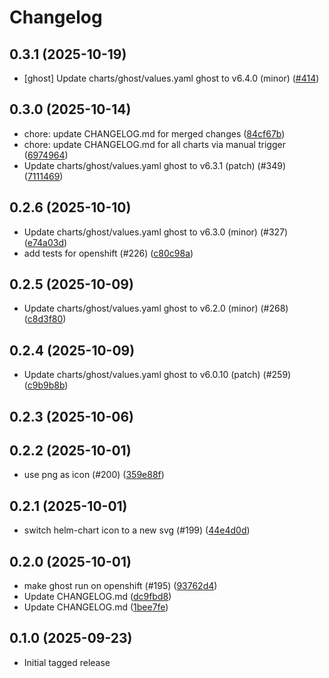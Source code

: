 # Changelog

## 0.3.1 (2025-10-19)

* [ghost] Update charts/ghost/values.yaml ghost to v6.4.0 (minor) ([#414](https://github.com/CloudPirates-io/helm-charts/pull/414))

## 0.3.0 (2025-10-14)

* chore: update CHANGELOG.md for merged changes ([84cf67b](https://github.com/CloudPirates-io/helm-charts/commit/84cf67b))
* chore: update CHANGELOG.md for all charts via manual trigger ([6974964](https://github.com/CloudPirates-io/helm-charts/commit/6974964))
* Update charts/ghost/values.yaml ghost to v6.3.1 (patch) (#349) ([7111469](https://github.com/CloudPirates-io/helm-charts/commit/7111469))

## 0.2.6 (2025-10-10)

* Update charts/ghost/values.yaml ghost to v6.3.0 (minor) (#327) ([e74a03d](https://github.com/CloudPirates-io/helm-charts/commit/e74a03d))
* add tests for openshift (#226) ([c80c98a](https://github.com/CloudPirates-io/helm-charts/commit/c80c98a))

## 0.2.5 (2025-10-09)

* Update charts/ghost/values.yaml ghost to v6.2.0 (minor) (#268) ([c8d3f80](https://github.com/CloudPirates-io/helm-charts/commit/c8d3f80))

## 0.2.4 (2025-10-09)

* Update charts/ghost/values.yaml ghost to v6.0.10 (patch) (#259) ([c9b9b8b](https://github.com/CloudPirates-io/helm-charts/commit/c9b9b8b))

## 0.2.3 (2025-10-06)


## 0.2.2 (2025-10-01)

* use png as icon (#200) ([359e88f](https://github.com/CloudPirates-io/helm-charts/commit/359e88f))

## 0.2.1 (2025-10-01)

* switch helm-chart icon to a new svg (#199) ([44e4d0d](https://github.com/CloudPirates-io/helm-charts/commit/44e4d0d))

## 0.2.0 (2025-10-01)

* make ghost run on openshift (#195) ([93762d4](https://github.com/CloudPirates-io/helm-charts/commit/93762d4))
* Update CHANGELOG.md ([dc9fbd8](https://github.com/CloudPirates-io/helm-charts/commit/dc9fbd8))
* Update CHANGELOG.md ([1bee7fe](https://github.com/CloudPirates-io/helm-charts/commit/1bee7fe))

## 0.1.0 (2025-09-23)

* Initial tagged release
